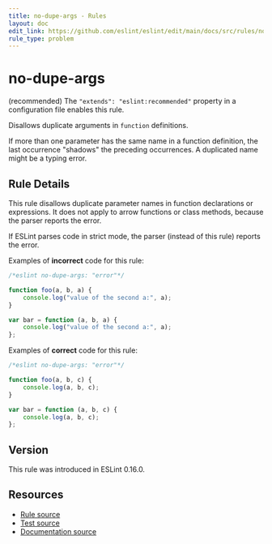 ```yaml
---
title: no-dupe-args - Rules
layout: doc
edit_link: https://github.com/eslint/eslint/edit/main/docs/src/rules/no-dupe-args.md
rule_type: problem
---
```

<!-- Note: No pull requests accepted for this file. See README.md in the root directory for details. -->

# no-dupe-args

(recommended) The `"extends": "eslint:recommended"` property in a configuration file enables this rule.

Disallows duplicate arguments in `function` definitions.

If more than one parameter has the same name in a function definition, the last occurrence "shadows" the preceding occurrences. A duplicated name might be a typing error.

## Rule Details

This rule disallows duplicate parameter names in function declarations or expressions. It does not apply to arrow functions or class methods, because the parser reports the error.

If ESLint parses code in strict mode, the parser (instead of this rule) reports the error.

Examples of **incorrect** code for this rule:

```js
/*eslint no-dupe-args: "error"*/

function foo(a, b, a) {
    console.log("value of the second a:", a);
}

var bar = function (a, b, a) {
    console.log("value of the second a:", a);
};
```

Examples of **correct** code for this rule:

```js
/*eslint no-dupe-args: "error"*/

function foo(a, b, c) {
    console.log(a, b, c);
}

var bar = function (a, b, c) {
    console.log(a, b, c);
};
```

## Version

This rule was introduced in ESLint 0.16.0.

## Resources

* [Rule source](https://github.com/eslint/eslint/tree/HEAD/lib/rules/no-dupe-args.js)
* [Test source](https://github.com/eslint/eslint/tree/HEAD/tests/lib/rules/no-dupe-args.js)
* [Documentation source](https://github.com/eslint/eslint/tree/HEAD/docs/src/rules/no-dupe-args.md)
